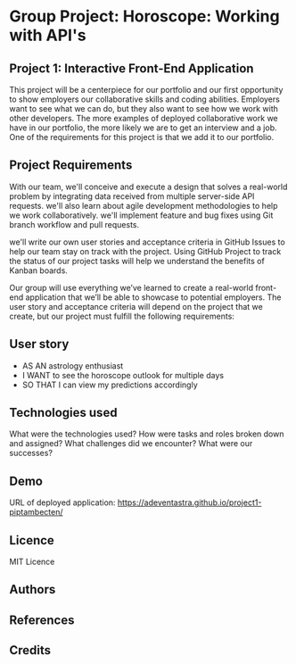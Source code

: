 # Group Project: Horoscope: Working with API's

## Project 1: Interactive Front-End Application
This project will be a centerpiece for our portfolio and our first opportunity to show employers our collaborative skills and coding abilities. Employers want to see what we can do, but they also want to see how we work with other developers. The more examples of deployed collaborative work we have in our portfolio, the more likely we are to get an interview and a job. One of the requirements for this project is that we add it to our portfolio.

## Project Requirements
With our team, we'll conceive and execute a design that solves a real-world problem by integrating data received from multiple server-side API requests. we'll also learn about agile development methodologies to help we work collaboratively. we'll implement feature and bug fixes using Git branch workflow and pull requests.

we'll write our own user stories and acceptance criteria in GitHub Issues to help our team stay on track with the project. Using GitHub Project to track the status of our project tasks will help we understand the benefits of Kanban boards.

Our group will use everything we’ve learned to create a real-world front-end application that we’ll be able to showcase to potential employers. The user story and acceptance criteria will depend on the project that we create, but our project must fulfill the following requirements:


## User story 
* AS AN astrology enthusiast
* I WANT to see the horoscope outlook for multiple days
* SO THAT I can view my predictions accordingly

## Technologies used
What were the technologies used? How were tasks and roles broken down and assigned? What challenges did we encounter? What were our successes?

## Demo

<!-- screenshot and URL -->
URL of deployed application:
https://adeventastra.github.io/project1-piptambecten/

## Licence
MIT Licence

## Authors

## References

## Credits



